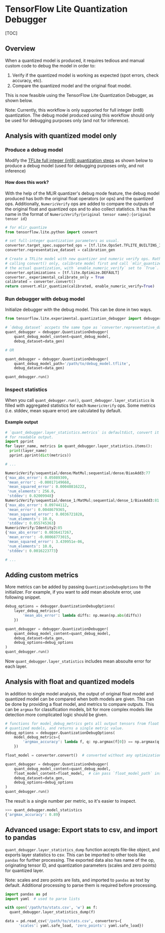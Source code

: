 # TensorFlow Lite Quantization Debugger

[TOC]

## Overview

When a quantized model is produced, it requires tedious and manual custom code
to debug the model in order to:

1. Verify if the quantized model is working as expected (spot errors, check
   accuracy, etc).
2. Compare the quantized model and the original float model.

This is now feasible using the TensorFlow Lite Quantization Debugger, as shown
below.

Note: Currently, this workflow is only supported for full integer (int8)
quantization. The debug model produced using this workflow should only be used
for debugging purposes only (and not for inference).

## Analysis with quantized model only

### Produce a debug model

Modify the
[TFLite full integer (int8) quantization steps](https://www.tensorflow.org/lite/performance/post_training_quantization#full_integer_quantization)
as shown below to produce a debug model (used for debugging purposes only, and
not inference)

#### How does this work?

With the help of the MLIR quantizer's debug mode feature, the debug model
produced has both the original float operators (or ops) and the quantized ops.
Additionally, `NumericVerify` ops are added to compare the outputs of the
original float and quantized ops and to also collect statistics. It has the name
in the format of `NumericVerify/{original tensor name}:{original tensor id}`

```python
# for mlir_quantize
from tensorflow.lite.python import convert

# set full-integer quantization parameters as usual.
converter.target_spec.supported_ops = [tf.lite.OpsSet.TFLITE_BUILTINS_INT8]
converter.representative_dataset = calibration_gen

# Create a TFLite model with new quantizer and numeric verify ops. Rather than
# calling convert() only, calibrate model first and call `mlir_quantize` to run
# the actual quantization, with `enable_numeric_verify` set to `True`.
converter.optimizations = [tf.lite.Optimize.DEFAULT]
converter._experimental_calibrate_only = True
calibrated = converter.convert()
return convert.mlir_quantize(calibrated, enable_numeric_verify=True)
```

### Run debugger with debug model

Initialize debugger with the debug model. This can be done in two ways.

```python
from tensorflow.lite.experimental.quantization_debugger import debugger

# `debug_dataset` accpets the same type as `converter.representative_dataset`.
quant_debugger = debugger.QuantizationDebugger(
    quant_debug_model_content=quant_debug_model,
    debug_dataset=data_gen)

# OR

quant_debugger = debugger.QuantizationDebugger(
    quant_debug_model_path='/path/to/debug_model.tflite',
    debug_dataset=data_gen)

quant_debugger.run()
```

### Inspect statistics

When you call `quant_debugger.run()`, `quant_debugger.layer_statistics` is
filled with aggregated statistics for each `NumericVerify` ops. Some metrics
(i.e. stddev, mean square error) are calculated by default.

#### Example output
```python
# `quant_debugger.layer_statistics.metrics` is defaultdict, convert it to dict
# for readable output.
import pprint
for layer_name, metrics in quant_debugger.layer_statistics.items():
  print(layer_name)
  pprint.pprint(dict(metrics))
```

```python
# ...

NumericVerify/sequential/dense/MatMul;sequential/dense/BiasAdd3:77
{'max_abs_error': 0.05089309,
 'mean_error': -0.00017149668,
 'mean_squared_error': 0.00040816222,
 'num_elements': 256.0,
 'stddev': 0.02009948}
NumericVerify/sequential/dense_1/MatMul;sequential/dense_1/BiasAdd3:81
{'max_abs_error': 0.09744112,
 'mean_error': 0.0048679365,
 'mean_squared_error': 0.0036721828,
 'num_elements': 10.0,
 'stddev': 0.055745363}
NumericVerify/Identity2:85
{'max_abs_error': 0.0036417267,
 'mean_error': -0.00068773015,
 'mean_squared_error': 3.439951e-06,
 'num_elements': 10.0,
 'stddev': 0.0016223773}

# ...
```

## Adding custom metrics

More metrics can be added by passing `QuantizationDebugOptions` to the
initializer. For example, if you want to add mean absolute error, use following
snippet.

```python
debug_options = debugger.QuantizationDebugOptions(
    layer_debug_metrics={
        'mean_abs_error': lambda diffs: np.mean(np.abs(diffs))
    })

quant_debugger = debugger.QuantizationDebugger(
    quant_debug_model_content=quant_debug_model,
    debug_dataset=data_gen,
    debug_options=debug_options
)
quant_debugger.run()
```

Now `quant_debugger.layer_statistics` includes mean absoulte error for each
layer.

## Analysis with float and quantized models

In addition to single model analysis, the output of original float model and
quantized model can be compared when both models are given. This can be done
by providing a float model, and metrics to compare outputs. This can be `argmax`
for classification models, bit for more complex models like detection more
complicated logic should be given.

```python
# functions for model_debug_metrics gets all output tensors from float and
# quantized models, and returns a single metric value.
debug_options = debugger.QuantizationDebugOptions(
    model_debug_metrics={
        'argmax_accuracy': lambda f, q: np.argmax(f[0]) == np.argmax(q[0])
    })

float_model = converter.convert()  # converted without any optimizations.

quant_debugger = debugger.QuantizationDebugger(
    quant_debug_model_content=quant_debug_model,
    float_model_content=float_model,  # can pass `float_model_path` instead.
    debug_dataset=data_gen,
    debug_options=debug_options
)
quant_debugger.run()
```

The result is a single number per metric, so it's easier to inspect.

```python
>>> quant_debugger.model_statistics
{'argmax_accuracy': 0.89}
```

## Advanced usage: Export stats to csv, and import to pandas

`quant_debugger.layer_statistics_dump` function accepts file-like object, and
exports layer statistics to csv. This can be imported to other tools like
`pandas` for further processing. The exported data also has name of the op,
originating tensor ID, and quantization parameters (scales and zero points) for
quantized layer.

Note: scales and zero points are lists, and imported to `pandas` as text by
default. Additional processing to parse them is required before processing.

```python
import pandas as pd
import yaml  # used to parse lists

with open('/path/to/stats.csv', 'w') as f:
  quant_debugger.layer_statistics_dump(f)

data = pd.read_csv('/path/to/stats.csv', converters={
      'scales': yaml.safe_load, 'zero_points': yaml.safe_load})
```
